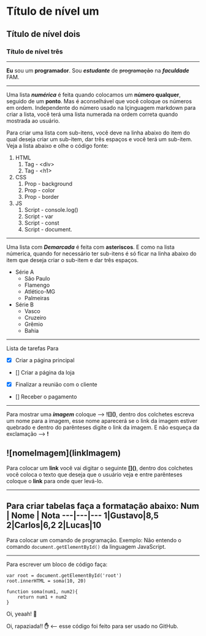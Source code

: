 # Título de nível um 
## Título de nível dois
### Título de nível três 
---
**Eu** sou um __programador__.
Sou __*estudante*__ de ~~programação~~ na ***faculdade*** FAM.
***
Uma lista ***numérica*** é feita quando colocamos um **número qualquer**, seguido de um **ponto**. Mas é aconselhável que você coloque os números em ordem.
Independente do número usado na lçinguagem markdown para criar a lista, você terá uma lista numerada na ordem correta quando mostrada ao usuário.

Para criar uma lista com sub-itens, você deve na linha abaixo do item do qual deseja criar um sub-item, dar três espaços e você terá um sub-item.
Veja a lista abaixo e olhe o código fonte:

1. HTML
   1. Tag - &lt;div&gt;
   2. Tag - &lt;h1&gt;
2. CSS
   1. Prop - background
   2. Prop - color
   3. Prop - border
3. JS
   1. Script - console.log()
   2. Script - var
   3. Script - const
   4. Script - document.
***
Uma lista com __*Demarcada*__ é feita com __asteriscos__. E como na lista númerica, quando for necessário ter sub-itens é só ficar na linha abaixo do item que deseja criar o sub-item e dar três espaços.

* Série A
   * São Paulo
   * Flamengo
   * Atlético-MG
   * Palmeiras
* Série B
   * Vasco
   * Cruzeiro
   * Grêmio
   * Bahia
---
Lista de tarefas 
Para 
- [x] Criar a página principal
- [] Criar a página da loja
- [x] Finalizar a reunião com o cliente
- [] Receber o pagamento
***
Para mostrar uma ***imagem*** coloque --> **!\[]()**, dentro dos colchetes escreva um nome para a imagem, esse nome aparecerá se o link da imagem estiver quebrado e dentro do parênteses digite o link da imagem. E não esqueça da exclamação --> **!**

!\[nomeImagem](linkImagem)
---
Para colocar um __link__ você vai digitar o seguinte **\[]()**, dentro dos colchetes você coloca o texto que deseja que o usuário veja e entre parênteses coloque o **link** para onde quer levá-lo. 
***
Para criar tabelas faça a formatação abaixo:
Num | Nome | Nota
---|---|---
1|Gustavo|8,5
2|Carlos|6,2
2|Lucas|10
---
Para colocar um comando de programação.
Exemplo: Não entendo o comando `document.getElementById()` da linguagem JavaScript.
***
Para escrever um bloco de código faça:
```
var root = document.getElementById('root')
root.innerHTML = soma(10, 20)

function soma(num1, num2){
    return num1 + num2
}
```

Oi, yeaah! :monkey:

Oi, rapaziada!! **:hand:** <-- esse código foi  feito para ser usado no GitHub.
